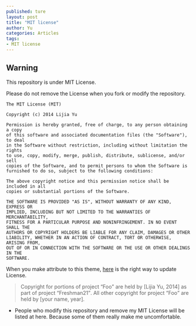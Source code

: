 ```yaml
---
published: ture
layout: post
title: "MIT license"
author: Yu
categories: Articles
tags:
- MIT license
---
```


## Warning 

This repository is under MIT License.

Please do not remove the License when you fork or modify the repository.


~~~
The MIT License (MIT)

Copyright (c) 2014 Lijia Yu

Permission is hereby granted, free of charge, to any person obtaining a copy
of this software and associated documentation files (the "Software"), to deal
in the Software without restriction, including without limitation the rights
to use, copy, modify, merge, publish, distribute, sublicense, and/or sell
copies of the Software, and to permit persons to whom the Software is
furnished to do so, subject to the following conditions:

The above copyright notice and this permission notice shall be included in all
copies or substantial portions of the Software.

THE SOFTWARE IS PROVIDED "AS IS", WITHOUT WARRANTY OF ANY KIND, EXPRESS OR
IMPLIED, INCLUDING BUT NOT LIMITED TO THE WARRANTIES OF MERCHANTABILITY,
FITNESS FOR A PARTICULAR PURPOSE AND NONINFRINGEMENT. IN NO EVENT SHALL THE
AUTHORS OR COPYRIGHT HOLDERS BE LIABLE FOR ANY CLAIM, DAMAGES OR OTHER
LIABILITY, WHETHER IN AN ACTION OF CONTRACT, TORT OR OTHERWISE, ARISING FROM,
OUT OF OR IN CONNECTION WITH THE SOFTWARE OR THE USE OR OTHER DEALINGS IN THE
SOFTWARE.
~~~

When you make attribute to this theme, [here](http://programmers.stackexchange.com/questions/277688/if-i-fork-a-project-on-github-that-is-licensed-under-mit-how-to-i-handle-the-at) is the right way to update License.

>Copyright for portions of project <q>Foo</q> are held by [Lijia Yu, 2014] as part of project <q>Freshman21</q>. 
>All other copyright for project <q>Foo</q> are held by [your name, year].


- People who modify this repository and remove my MIT License will be listed at here. Because some of them really make me uncomfortable.


